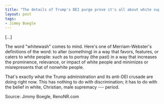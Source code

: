 ```yaml
---
title: "The details of Trump's DEI purge prove it's all about white supremacy"
layout: post
tags:
- Jimmy Boegle
---
```


[...]

The word "whitewash" comes to mind. Here's one of Merriam-Webster's definitions of the word: to alter (something) in a way that favors, features, or caters to white people: such as to portray (the past) in a way that increases the prominence, relevance, or impact of white people and minimizes or misrepresents that of nonwhite people.

That's exactly what the Trump administration and its anti-DEI crusade are doing right now. This has nothing to do with discrimination; it has to do with the belief in white, Christian, male supremacy --- period.

Source: Jimmy Boegle, RenoNR.com
